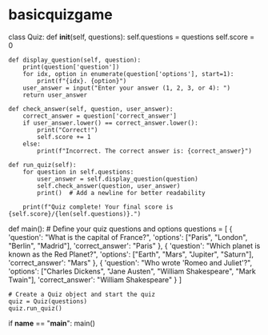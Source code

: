 # basicquizgame

class Quiz:
    def __init__(self, questions):
        self.questions = questions
        self.score = 0

    def display_question(self, question):
        print(question['question'])
        for idx, option in enumerate(question['options'], start=1):
            print(f"{idx}. {option}")
        user_answer = input("Enter your answer (1, 2, 3, or 4): ")
        return user_answer

    def check_answer(self, question, user_answer):
        correct_answer = question['correct_answer']
        if user_answer.lower() == correct_answer.lower():
            print("Correct!")
            self.score += 1
        else:
            print(f"Incorrect. The correct answer is: {correct_answer}")

    def run_quiz(self):
        for question in self.questions:
            user_answer = self.display_question(question)
            self.check_answer(question, user_answer)
            print()  # Add a newline for better readability

        print(f"Quiz complete! Your final score is {self.score}/{len(self.questions)}.")


def main():
    # Define your quiz questions and options
    questions = [
        {
            'question': "What is the capital of France?",
            'options': ["Paris", "London", "Berlin", "Madrid"],
            'correct_answer': "Paris"
        },
        {
            'question': "Which planet is known as the Red Planet?",
            'options': ["Earth", "Mars", "Jupiter", "Saturn"],
            'correct_answer': "Mars"
        },
        {
            'question': "Who wrote 'Romeo and Juliet'?",
            'options': ["Charles Dickens", "Jane Austen", "William Shakespeare", "Mark Twain"],
            'correct_answer': "William Shakespeare"
        }
    ]

    # Create a Quiz object and start the quiz
    quiz = Quiz(questions)
    quiz.run_quiz()


if __name__ == "__main__":
    main()
